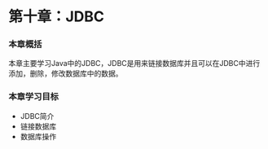 # 第十章：JDBC

### 本章概括

本章主要学习Java中的JDBC，JDBC是用来链接数据库并且可以在JDBC中进行添加，删除，修改数据库中的数据。

### 本章学习目标

* JDBC简介
* 链接数据库
* 数据库操作



